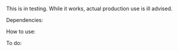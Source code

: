 This is in testing. While it works, actual production use is ill advised.

Dependencies:  

How to use:

To do:  
